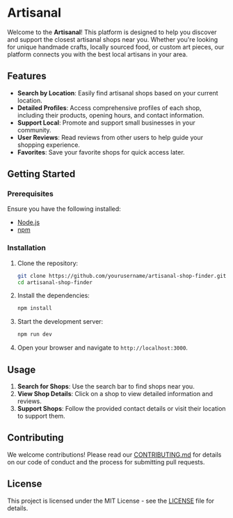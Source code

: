 # Artisanal

Welcome to the **Artisanal**! This platform is designed to help you discover and support the closest artisanal shops near you. Whether you're looking for unique handmade crafts, locally sourced food, or custom art pieces, our platform connects you with the best local artisans in your area.

## Features

- **Search by Location**: Easily find artisanal shops based on your current location.
- **Detailed Profiles**: Access comprehensive profiles of each shop, including their products, opening hours, and contact information.
- **Support Local**: Promote and support small businesses in your community.
- **User Reviews**: Read reviews from other users to help guide your shopping experience.
- **Favorites**: Save your favorite shops for quick access later.

## Getting Started

### Prerequisites

Ensure you have the following installed:

- [Node.js](https://nodejs.org/)
- [npm](https://www.npmjs.com/)

### Installation

1. Clone the repository:

   ```bash
   git clone https://github.com/yourusername/artisanal-shop-finder.git
   cd artisanal-shop-finder
   ```

2. Install the dependencies:

   ```bash
   npm install
   ```

3. Start the development server:

   ```bash
   npm run dev
   ```

4. Open your browser and navigate to `http://localhost:3000`.

## Usage

1. **Search for Shops**: Use the search bar to find shops near you.
2. **View Shop Details**: Click on a shop to view detailed information and reviews.
3. **Support Shops**: Follow the provided contact details or visit their location to support them.

## Contributing

We welcome contributions! Please read our [CONTRIBUTING.md](CONTRIBUTING.md) for details on our code of conduct and the process for submitting pull requests.

## License

This project is licensed under the MIT License - see the [LICENSE](LICENSE) file for details.
